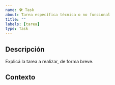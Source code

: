 ```yaml
---
name: 🛠️ Task
about: Tarea específica técnica o no funcional
title: ""
labels: [tarea]
type: Task
---
```


## Descripción

Explicá la tarea a realizar, de forma breve.

## Contexto

<!-- - Issue relacionado: #123 -->
